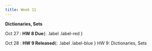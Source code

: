 ```yaml
---
title: Week 11
---
```


**Dictionaries, Sets**

Oct 27
:  **HW 8 Due**{: .label .label-red }

Oct 28
:  **HW 9 Released**{: .label .label-blue } HW 9: Dictionaries, Sets

